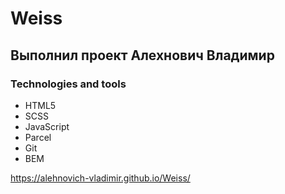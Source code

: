 # Weiss
## Выполнил проект Алехнович Владимир
### Technologies and tools
* HTML5
* SCSS
* JavaScript
* Parcel
* Git
* BEM

https://alehnovich-vladimir.github.io/Weiss/
